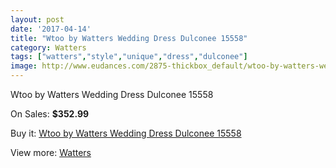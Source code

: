 ```yaml
---
layout: post
date: '2017-04-14'
title: "Wtoo by Watters Wedding Dress Dulconee 15558"
category: Watters
tags: ["watters","style","unique","dress","dulconee"]
image: http://www.eudances.com/2875-thickbox_default/wtoo-by-watters-wedding-dress-dulconee-15558.jpg
---
```

Wtoo by Watters Wedding Dress Dulconee 15558

On Sales: **$352.99**
<a href="https://www.eudances.com/en/watters/991-wtoo-by-watters-wedding-dress-dulconee-15558.html"><amp-img layout="responsive" width="600" height="600" src="//www.eudances.com/2875-thickbox_default/wtoo-by-watters-wedding-dress-dulconee-15558.jpg" alt="Wtoo by Watters Wedding Dress Dulconee 15558 0" /></a>
<a href="https://www.eudances.com/en/watters/991-wtoo-by-watters-wedding-dress-dulconee-15558.html"><amp-img layout="responsive" width="600" height="600" src="//www.eudances.com/2876-thickbox_default/wtoo-by-watters-wedding-dress-dulconee-15558.jpg" alt="Wtoo by Watters Wedding Dress Dulconee 15558 1" /></a>

Buy it: [Wtoo by Watters Wedding Dress Dulconee 15558](https://www.eudances.com/en/watters/991-wtoo-by-watters-wedding-dress-dulconee-15558.html "Wtoo by Watters Wedding Dress Dulconee 15558")

View more: [Watters](https://www.eudances.com/en/12-watters "Watters")